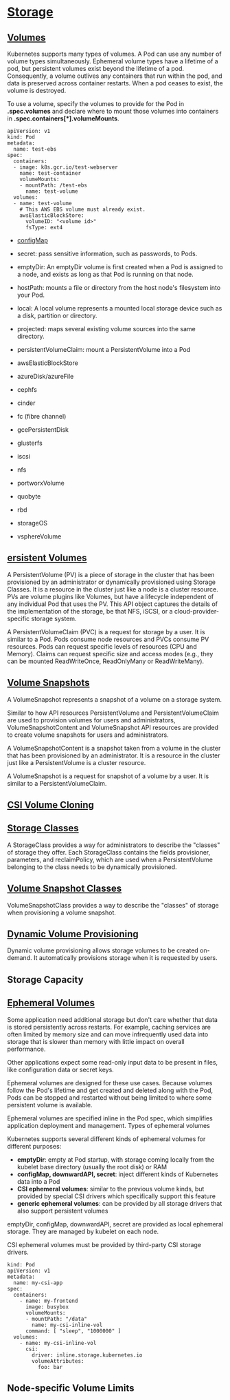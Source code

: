 # [Storage](https://kubernetes.io/docs/concepts/storage/)

## [Volumes](https://kubernetes.io/docs/concepts/storage/volumes/)
Kubernetes supports many types of volumes. A Pod can use any number of volume types simultaneously. 
Ephemeral volume types have a lifetime of a pod, but persistent volumes exist beyond the lifetime of a pod. 
Consequently, a volume outlives any containers that run within the pod, and data is preserved across container restarts. 
When a pod ceases to exist, the volume is destroyed.

To use a volume, specify the volumes to provide for the Pod in **.spec.volumes** and declare where to mount those volumes into containers in **.spec.containers[*].volumeMounts**. 

```
apiVersion: v1
kind: Pod
metadata:
  name: test-ebs
spec:
  containers:
  - image: k8s.gcr.io/test-webserver
    name: test-container
    volumeMounts:
    - mountPath: /test-ebs
      name: test-volume
  volumes:
  - name: test-volume
    # This AWS EBS volume must already exist.
    awsElasticBlockStore:
      volumeID: "<volume id>"
      fsType: ext4
```

- [configMap](https://kubernetes.io/docs/tasks/configure-pod-container/configure-pod-configmap/)
- secret:  pass sensitive information, such as passwords, to Pods.
- emptyDir: An emptyDir volume is first created when a Pod is assigned to a node, and exists as long as that Pod is running on that node.
- hostPath:  mounts a file or directory from the host node's filesystem into your Pod. 
- local: A local volume represents a mounted local storage device such as a disk, partition or directory.
- projected: maps several existing volume sources into the same directory.
- persistentVolumeClaim: mount a PersistentVolume into a Pod
    
- awsElasticBlockStore
- azureDisk/azureFile
- cephfs
- cinder
- fc (fibre channel)
- gcePersistentDisk
- glusterfs
- iscsi
- nfs
- portworxVolume
- quobyte 
- rbd
- storageOS
- vsphereVolume   

## [ersistent Volumes](https://kubernetes.io/docs/concepts/storage/persistent-volumes/)

A PersistentVolume (PV) is a piece of storage in the cluster that has been provisioned by an administrator or dynamically provisioned using Storage Classes. It is a resource in the cluster just like a node is a cluster resource. PVs are volume plugins like Volumes, but have a lifecycle independent of any individual Pod that uses the PV. This API object captures the details of the implementation of the storage, be that NFS, iSCSI, or a cloud-provider-specific storage system.

A PersistentVolumeClaim (PVC) is a request for storage by a user. It is similar to a Pod. Pods consume node resources and PVCs consume PV resources. Pods can request specific levels of resources (CPU and Memory). Claims can request specific size and access modes (e.g., they can be mounted ReadWriteOnce, ReadOnlyMany or ReadWriteMany).

## [Volume Snapshots](https://kubernetes.io/docs/concepts/storage/volume-snapshots/)
A VolumeSnapshot represents a snapshot of a volume on a storage system.

Similar to how API resources PersistentVolume and PersistentVolumeClaim are used to provision volumes for users and administrators, VolumeSnapshotContent and VolumeSnapshot API resources are provided to create volume snapshots for users and administrators.

A VolumeSnapshotContent is a snapshot taken from a volume in the cluster that has been provisioned by an administrator. It is a resource in the cluster just like a PersistentVolume is a cluster resource.

A VolumeSnapshot is a request for snapshot of a volume by a user. It is similar to a PersistentVolumeClaim.

## [CSI Volume Cloning](https://kubernetes.io/docs/concepts/storage/volume-pvc-datasource/)

## [Storage Classes](https://kubernetes.io/docs/concepts/storage/storage-classes/)
A StorageClass provides a way for administrators to describe the "classes" of storage they offer. Each StorageClass contains the fields provisioner, parameters, and reclaimPolicy, which are used when a PersistentVolume belonging to the class needs to be dynamically provisioned.

## [Volume Snapshot Classes](https://kubernetes.io/docs/concepts/storage/volume-snapshot-classes/)
VolumeSnapshotClass provides a way to describe the "classes" of storage when provisioning a volume snapshot.

## [Dynamic Volume Provisioning](https://kubernetes.io/docs/concepts/storage/dynamic-provisioning/)
Dynamic volume provisioning allows storage volumes to be created on-demand. It automatically provisions storage when it is requested by users.

## Storage Capacity

## [Ephemeral Volumes](https://kubernetes.io/docs/concepts/storage/ephemeral-volumes/)
Some application need additional storage but don't care whether that data is stored persistently across restarts. For example, caching services are often limited by memory size and can move infrequently used data into storage that is slower than memory with little impact on overall performance.

Other applications expect some read-only input data to be present in files, like configuration data or secret keys.

Ephemeral volumes are designed for these use cases. Because volumes follow the Pod's lifetime and get created and deleted along with the Pod, Pods can be stopped and restarted without being limited to where some persistent volume is available.

Ephemeral volumes are specified inline in the Pod spec, which simplifies application deployment and management.
Types of ephemeral volumes

Kubernetes supports several different kinds of ephemeral volumes for different purposes:

- **emptyDir**: empty at Pod startup, with storage coming locally from the kubelet base directory (usually the root disk) or RAM
- **configMap, downwardAPI, secret**: inject different kinds of Kubernetes data into a Pod
- **CSI ephemeral volumes**: similar to the previous volume kinds, but provided by special CSI drivers which specifically support this feature
- **generic ephemeral volumes**: can be provided by all storage drivers that also support persistent volumes
    
emptyDir, configMap, downwardAPI, secret are provided as local ephemeral storage. They are managed by kubelet on each node.

CSI ephemeral volumes must be provided by third-party CSI storage drivers.
```
kind: Pod
apiVersion: v1
metadata:
  name: my-csi-app
spec:
  containers:
    - name: my-frontend
      image: busybox
      volumeMounts:
      - mountPath: "/data"
        name: my-csi-inline-vol
      command: [ "sleep", "1000000" ]
  volumes:
    - name: my-csi-inline-vol
      csi:
        driver: inline.storage.kubernetes.io
        volumeAttributes:
          foo: bar
```
## Node-specific Volume Limits
